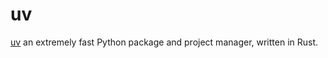 # uv

[uv](https://docs.astral.sh/uv/) an extremely fast Python package and project manager, written in Rust.
